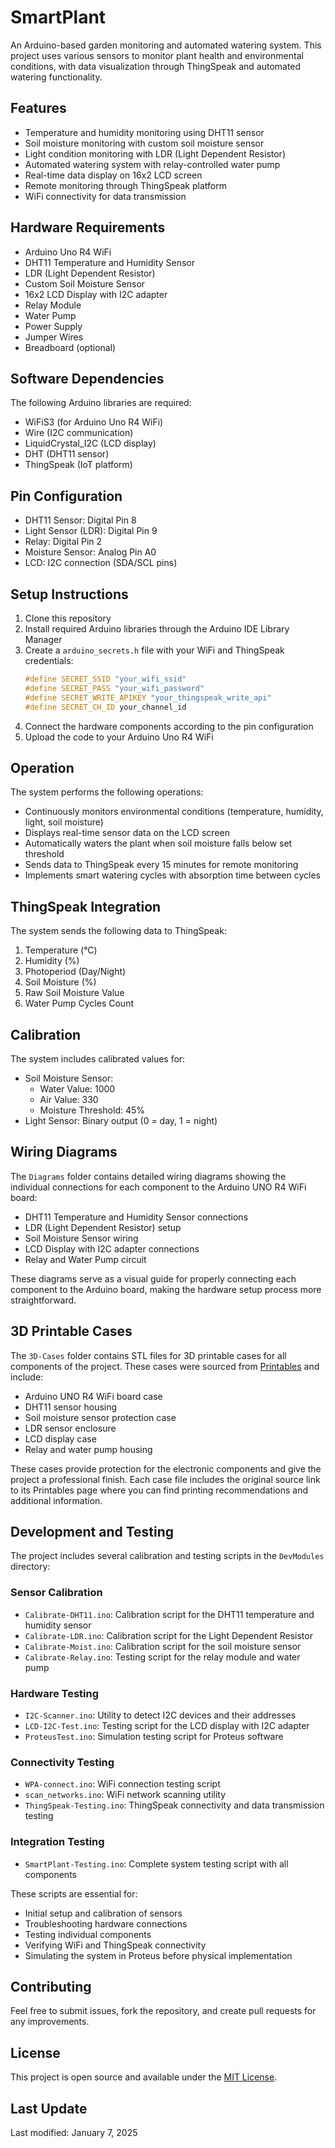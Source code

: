 # SmartPlant

An Arduino-based garden monitoring and automated watering system. This project uses various sensors to monitor plant health and environmental conditions, with data visualization through ThingSpeak and automated watering functionality.

## Features

- Temperature and humidity monitoring using DHT11 sensor
- Soil moisture monitoring with custom soil moisture sensor
- Light condition monitoring with LDR (Light Dependent Resistor)
- Automated watering system with relay-controlled water pump
- Real-time data display on 16x2 LCD screen
- Remote monitoring through ThingSpeak platform
- WiFi connectivity for data transmission

## Hardware Requirements

- Arduino Uno R4 WiFi
- DHT11 Temperature and Humidity Sensor
- LDR (Light Dependent Resistor)
- Custom Soil Moisture Sensor
- 16x2 LCD Display with I2C adapter
- Relay Module
- Water Pump
- Power Supply
- Jumper Wires
- Breadboard (optional)

## Software Dependencies

The following Arduino libraries are required:

- WiFiS3 (for Arduino Uno R4 WiFi)
- Wire (I2C communication)
- LiquidCrystal_I2C (LCD display)
- DHT (DHT11 sensor)
- ThingSpeak (IoT platform)

## Pin Configuration

- DHT11 Sensor: Digital Pin 8
- Light Sensor (LDR): Digital Pin 9
- Relay: Digital Pin 2
- Moisture Sensor: Analog Pin A0
- LCD: I2C connection (SDA/SCL pins)

## Setup Instructions

1. Clone this repository
2. Install required Arduino libraries through the Arduino IDE Library Manager
3. Create a `arduino_secrets.h` file with your WiFi and ThingSpeak credentials:
   ```cpp
   #define SECRET_SSID "your_wifi_ssid"
   #define SECRET_PASS "your_wifi_password"
   #define SECRET_WRITE_APIKEY "your_thingspeak_write_api"
   #define SECRET_CH_ID your_channel_id
   ```
4. Connect the hardware components according to the pin configuration
5. Upload the code to your Arduino Uno R4 WiFi

## Operation

The system performs the following operations:

- Continuously monitors environmental conditions (temperature, humidity, light, soil moisture)
- Displays real-time sensor data on the LCD screen
- Automatically waters the plant when soil moisture falls below set threshold
- Sends data to ThingSpeak every 15 minutes for remote monitoring
- Implements smart watering cycles with absorption time between cycles

## ThingSpeak Integration

The system sends the following data to ThingSpeak:
1. Temperature (°C)
2. Humidity (%)
3. Photoperiod (Day/Night)
4. Soil Moisture (%)
5. Raw Soil Moisture Value
6. Water Pump Cycles Count

## Calibration

The system includes calibrated values for:
- Soil Moisture Sensor:
  - Water Value: 1000
  - Air Value: 330
  - Moisture Threshold: 45%
- Light Sensor: Binary output (0 = day, 1 = night)

## Wiring Diagrams

The `Diagrams` folder contains detailed wiring diagrams showing the individual connections for each component to the Arduino UNO R4 WiFi board:
- DHT11 Temperature and Humidity Sensor connections
- LDR (Light Dependent Resistor) setup
- Soil Moisture Sensor wiring
- LCD Display with I2C adapter connections
- Relay and Water Pump circuit

These diagrams serve as a visual guide for properly connecting each component to the Arduino board, making the hardware setup process more straightforward.

## 3D Printable Cases

The `3D-Cases` folder contains STL files for 3D printable cases for all components of the project. These cases were sourced from [Printables](https://www.printables.com) and include:
- Arduino UNO R4 WiFi board case
- DHT11 sensor housing
- Soil moisture sensor protection case
- LDR sensor enclosure
- LCD display case
- Relay and water pump housing

These cases provide protection for the electronic components and give the project a professional finish. Each case file includes the original source link to its Printables page where you can find printing recommendations and additional information.

## Development and Testing

The project includes several calibration and testing scripts in the `DevModules` directory:

### Sensor Calibration
- `Calibrate-DHT11.ino`: Calibration script for the DHT11 temperature and humidity sensor
- `Calibrate-LDR.ino`: Calibration script for the Light Dependent Resistor
- `Calibrate-Moist.ino`: Calibration script for the soil moisture sensor
- `Calibrate-Relay.ino`: Testing script for the relay module and water pump

### Hardware Testing
- `I2C-Scanner.ino`: Utility to detect I2C devices and their addresses
- `LCD-I2C-Test.ino`: Testing script for the LCD display with I2C adapter
- `ProteusTest.ino`: Simulation testing script for Proteus software

### Connectivity Testing
- `WPA-connect.ino`: WiFi connection testing script
- `scan_networks.ino`: WiFi network scanning utility
- `ThingSpeak-Testing.ino`: ThingSpeak connectivity and data transmission testing

### Integration Testing
- `SmartPlant-Testing.ino`: Complete system testing script with all components

These scripts are essential for:
- Initial setup and calibration of sensors
- Troubleshooting hardware connections
- Testing individual components
- Verifying WiFi and ThingSpeak connectivity
- Simulating the system in Proteus before physical implementation

## Contributing

Feel free to submit issues, fork the repository, and create pull requests for any improvements.

## License

This project is open source and available under the [MIT License](LICENSE).

## Last Update

Last modified: January 7, 2025
